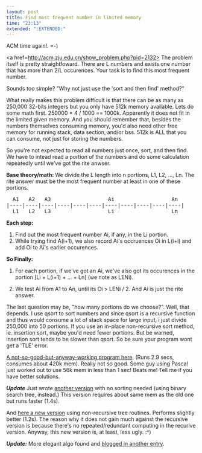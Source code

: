 ```yaml
---
layout: post
title: Find most frequent number in limited memory
time: "23:13"
extended: ":EXTENDED:"
---
```


ACM time again!. =-)

<a href=http://acm.zju.edu.cn/show_problem.php?pid=2132> The problem</a> itself is pretty straightfoward. There are L numbers and exists one number that has more than 2/L occurences. Your task is to find this most frequent number.

Sounds too simple?  "Why not just use the 'sort and then find' method?"

What really makes this problem difficult is that there can be as many as 250,000 32-bits integers but you only have 512k memory available. Lets do some math first. 250000 * 4 / 1000 == 1000k. Apparently it does not fit in the limited given memory. And you should remember that, besides the numbers themselves consuming memory, you'd also need other free memory for running stack, data section, and/or bss. 512k is ALL that you can consume, not just for storing the numbers.

So you're not expected to read all numbers just once, sort, and then find.  We have to intead read a portion of the numbers and do some calculation repeatedly until we've got the rite anwser.

<b>Base theory/math: </b>
We divide the L length into n portions, L1, L2, ..., Ln. The rite answer must be the most frequent number at least in one of these portions.

<pre>
  A1   A2   A3                  Ai                  An
|----|----|----|----|----|----|----|----|----|----|----|
  L1   L2   L3                  Li                  Ln
</pre>

<b>Each step: </b>
1) Find out the most frequent number Ai, if any, in the Li portion. 
2) While trying find A(i+1), we also record Ai's occruences Oi in L(i+i) and add Oi to  Ai's earlier occurences.

<b>So Finally: </b>
1) For each portion, if we've got an Ai, we've also got its occurences in the portion [Li + L(i+1) + ... + Ln] (we note as LENi). 

2) We test Ai from A1 to An, until its Oi > LENi / 2. And Ai is just the rite answer.

The last question may be, "how many portions do we choose?". Well, that depends. I use qsort to sort numbers and since qsort is a recursive function and thus would consume a lot of stack space for large input, i just divide 250,000 into 50 portions.  If you use an in-place non-recursive sort method, ie. insertion sort, maybe you'd need fewer portions. But be warned, insertion sort tends to be slower than qsort. So be sure your program wont get a 'TLE' error.

<a href=http://linuxfire.dhis.org/~alecs/code/freq.c>A not-so-good-but-anyway-working program here</a>.  (Runs 2.9 secs, consumes about 420k mem).  Really not so good. Some guy using Pascal just worked out to use 56k mem in less than 1 sec! Beats me! Tell me if you have better solutions.

<b><i>Update</b></i>
Just wrote <a href=http://linuxfire.dhis.org/~alecs/code/freq.tree.c>another version</a> with no sorting needed (using binary search tree, instead.) This version requires about same mem as the old one but runs faster (1.4s).

And <a href=http://linuxfire.dhis.org/~alecs/code/freq.tree2.c>here a new version</a> using non-recursive tree routines. Performs slightly better (1.2s). The reason why it does not gain much against the recursive version is because there's no repeated/redundant computing in the recurive version. Anyway, this new version is, at least, less ugly. :^)

<i><b>Update:</b></i> More elegant algo found and <a href=http://linuxfire.dhis.org/~alecs/blog/archives/000028.html>blogged in another entry</a>.

